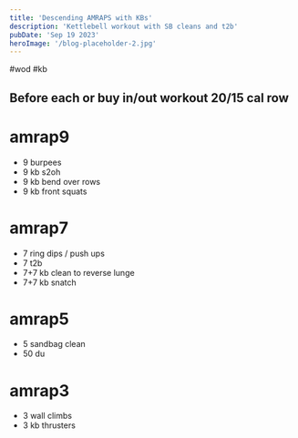 ```yaml
---
title: 'Descending AMRAPS with KBs'
description: 'Kettlebell workout with SB cleans and t2b'
pubDate: 'Sep 19 2023'
heroImage: '/blog-placeholder-2.jpg'
---
```

#wod  #kb

## Before each or buy in/out workout 20/15 cal row
# amrap9
- 9 burpees
- 9 kb s2oh
- 9 kb bend over rows
- 9 kb front squats
# amrap7
- 7 ring dips / push ups
- 7 t2b
- 7+7 kb clean to reverse lunge
- 7+7 kb snatch
# amrap5
- 5 sandbag clean
- 50 du
# amrap3
- 3 wall climbs
- 3 kb thrusters
